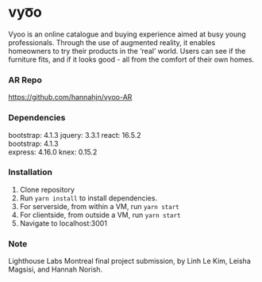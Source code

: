 # vyo͞o
Vyoo is an online catalogue and buying experience aimed at busy young professionals. Through the use of augmented reality, it enables homeowners to try their products in the ‘real’ world. Users can see if the furniture fits, and if it looks good - all from the comfort of their own homes.

### AR Repo
https://github.com/hannahjn/vyoo-AR

### Dependencies 
bootstrap: 4.1.3 
jquery: 3.3.1
react: 16.5.2  
bootstrap: 4.1.3  
express: 4.16.0
knex: 0.15.2
  
### Installation
1. Clone repository
2. Run `yarn install` to install dependencies. 
3. For serverside, from within a VM, run `yarn start`
4. For clientside, from outside a VM, run `yarn start`
5. Navigate to localhost:3001
  
### Note
Lighthouse Labs Montreal final project submission, by Linh Le Kim, Leisha Magsisi, and Hannah Norish.
  
  
  
  
